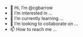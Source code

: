 - 👋 Hi, I’m @cgbarrow
- 👀 I’m interested in ...
- 🌱 I’m currently learning ...
- 💞️ I’m looking to collaborate on ...
- 📫 How to reach me ...

<!---
cgbarrow/cgbarrow is a ✨ special ✨ repository because its `README.md` (this file) appears on your GitHub profile.
You can click the Preview link to take a look at your changes.
--->
